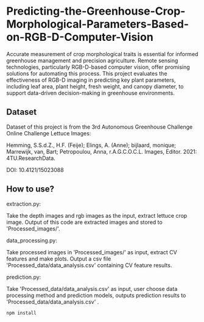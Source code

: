 # Predicting-the-Greenhouse-Crop-Morphological-Parameters-Based-on-RGB-D-Computer-Vision

Accurate measurement of crop morphological traits is essential for informed greenhouse management and precision agriculture. Remote sensing technologies, particularly RGB-D-based computer vision, offer promising solutions for automating this process. This project evaluates the effectiveness of RGB-D imaging in predicting key plant parameters, including leaf area, plant height, fresh weight, and canopy diameter, to support data-driven decision-making in greenhouse environments.

## Dataset
Dataset of this project is from the 3rd Autonomous Greenhouse Challenge Online Challenge Lettuce Images:

Hemming, S.S.d.Z., H.F. (Feije); Elings, A. (Anne); bijlaard, monique; Marrewijk, van, Bart; Petropoulou, Anna, r.A.G.C.O.C.L. Images, Editor. 2021: 4TU.ResearchData.

DOI: 10.4121/15023088

## How to use?
extraction.py:

Take the depth images and rgb images as the input, extract lettuce crop image. Output of this code are extracted images and stored to 'Processed_images/'.

data_processing.py: 

Take processed images in 'Processed_images/' as input, extract CV features and make plots.  Output a csv file 'Processed_data/data_analysis.csv' containing CV feature results.

prediction.py:

Take 'Processed_data/data_analysis.csv' as input, user choose data processing method and prediction models, outputs prediction results to 'Processed_data/data_analysis.csv'
.

 

```bash
npm install
